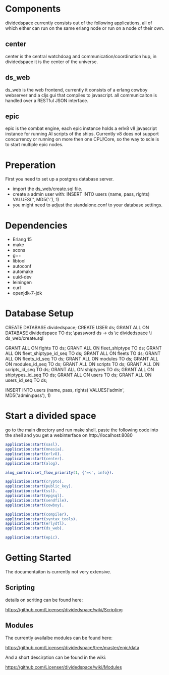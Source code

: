 Components
==========

dividedspace currently consists out of the following applications, all of which
either can run on the same erlang node or run on a node of their own.

center
------

center is the central watchdoag and communication/coordination hup, 
in dividedspace it is the center of the universe.

ds_web
------

ds_web is the web frontend, currently it consists of a erlang cowboy
webserver and a cljs gui that compiles to javascript. all communicaiton
is handled over a RESTful JSON interface.

epic
----

epic is the combat engine, each epic instance holds a erlv8 v8 javascript
instance for running AI scripts of the ships. Currently v8 does not support
concurrency or running on more then one CPU/Core, so the way to scle is to start
multiple epic nodes.


Preperation
===========

First you need to set up a postgres database server. 
* import the ds_web/create.sql file.
* create a admin user with:
  INSERT INTO users (name, pass, rights) VALUES('<name>', MD5('<name>:<pass>'), 1)
* you might need to adjust the standalone.conf to your database settings.

Dependencies
============
* Erlang 15
* make 
* scons
* g++
* libtool
* autoconf
* automake
* uuid-dev
* leiningen 
* curl
* openjdk-7-jdk

Database Setup
==============

CREATE DATABASE dividedspace;
CREATE USER ds;
GRANT ALL ON DATABASE dividedspace TO ds;
\password ds
-> ds
\c dividedspace
\i ds_web/create.sql


GRANT ALL ON fights  TO ds;
GRANT ALL ON fleet_shiptype  TO ds;
GRANT ALL ON fleet_shiptype_id_seq  TO ds;
GRANT ALL ON fleets  TO ds;
GRANT ALL ON fleets_id_seq  TO ds;
GRANT ALL ON modules  TO ds;
GRANT ALL ON modules_id_seq  TO ds;
GRANT ALL ON scripts  TO ds;
GRANT ALL ON scripts_id_seq  TO ds;
GRANT ALL ON shiptypes  TO ds;
GRANT ALL ON shiptypes_id_seq  TO ds;
GRANT ALL ON users  TO ds;
GRANT ALL ON users_id_seq  TO ds;

INSERT INTO users (name, pass, rights) VALUES('admin', MD5('admin:pass'), 1)


Start a divided space
=====================

go to the main directory and run make shell, 
paste the following code into the shell and you get a webinterface on 
http://localhost:8080

```erlang
application:start(sasl).
application:start(mnesia).
application:start(erlv8).
application:start(center).
application:start(alog).

alog_control:set_flow_priority(1, {'=<', info}).

application:start(crypto).
application:start(public_key).
application:start(ssl).
application:start(epgsql).
application:start(sendfile).
application:start(cowboy).

application:start(compiler).
application:start(syntax_tools).
application:start(erlydtl).
application:start(ds_web).

application:start(epic).
```


Getting Started
===============
The documentaiton is currently not very extensive.

Scripting
---------
details on scriting can be found here:

https://github.com/Licenser/dividedspace/wiki/Scripting

Modules
-------
The currently availalbe modules can be found here:

https://github.com/Licenser/dividedspace/tree/master/epic/data

And a short descirption can be found in the wiki:

https://github.com/Licenser/dividedspace/wiki/Modules